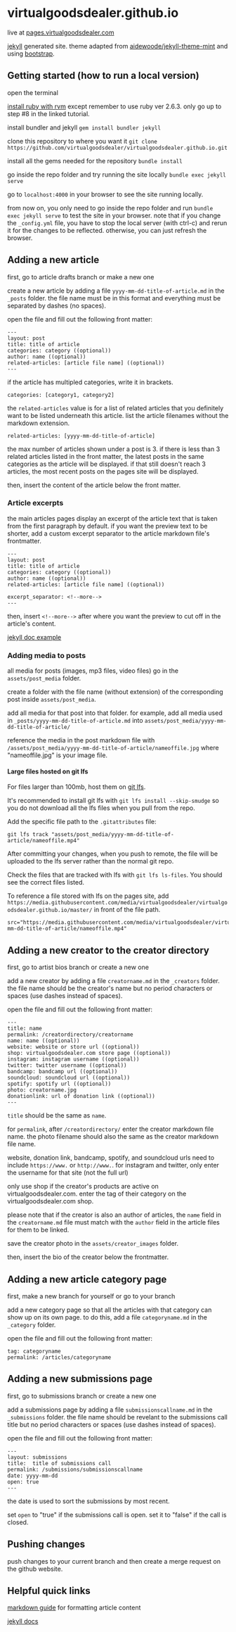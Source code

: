 # virtualgoodsdealer.github.io
live at [pages.virtualgoodsdealer.com](https://pages.virtualgoodsdealer.com/)

[jekyll](https://jekyllrb.com/docs/) generated site. theme adapted from [aidewoode/jekyll-theme-mint](https://github.com/aidewoode/jekyll-theme-mint) and using [bootstrap](https://getbootstrap.com/docs/4.5/getting-started/introduction/).

## Getting started (how to run a local version)
open the terminal

[install ruby with rvm](https://pragmaticstudio.com/blog/2010/9/23/install-rails-ruby-mac)
except remember to use ruby ver 2.6.3. only go up to step #8 in the linked tutorial.

install bundler and jekyll
`gem install bundler jekyll`

clone this repository to where you want it
`git clone https://github.com/virtualgoodsdealer/virtualgoodsdealer.github.io.git`

install all the gems needed for the repository
`bundle install`

go inside the repo folder and try running the site locally
`bundle exec jekyll serve`

go to `localhost:4000` in your browser to see the site running locally. 

from now on, you only need to go inside the repo folder and run `bundle exec jekyll serve` to test the site in your browser. note that if you change the `_config.yml` file, you have to stop the local server (with ctrl-c) and rerun it for the changes to be reflected. otherwise, you can just refresh the browser.

## Adding a new article
first, go to article drafts branch or make a new one

create a new article by adding a file `yyyy-mm-dd-title-of-article.md` in the `_posts` folder. the file name must be in this format and everything must be separated by dashes (no spaces).

open the file and fill out the following front matter:

```
---
layout: post
title: title of article
categories: category ((optional))
author: name ((optional))
related-articles: [article file name] ((optional))
---
```

if the article has multipled categories, write it in brackets.
```
categories: [category1, category2]
```

the `related-articles` value is for a list of related articles that you definitely want to be listed underneath this article. list the article filenames without the markdown extension.
```
related-articles: [yyyy-mm-dd-title-of-article]
```   
the max number of articles shown under a post is 3. if there is less than 3 related articles listed in the front matter, the latest posts in the same categories as the article will be displayed. if that still doesn't reach 3 articles, the most recent posts on the pages site will be displayed.

then, insert the content of the article below the front matter. 

### Article excerpts
the main articles pages display an excerpt of the article text that is taken from the first paragraph by default. if you want the preview text to be shorter, add a custom excerpt separator to the article markdown file's frontmatter.
```
---
layout: post
title: title of article
categories: category ((optional))
author: name ((optional))
related-articles: [article file name] ((optional))

excerpt_separator: <!--more-->
---
```
then, insert `<!--more-->` after where you want the preview to cut off in the article's content.

[jekyll doc example](https://jekyllrb.com/docs/posts/#post-excerpts)

### Adding media to posts
all media for posts (images, mp3 files, video files) go in the `assets/post_media` folder.

create a folder with the file name (without extension) of the corresponding post inside `assets/post_media`.

add all media for that post into that folder. for example, add all media used in `_posts/yyyy-mm-dd-title-of-article.md` into `assets/post_media/yyyy-mm-dd-title-of-article/`

reference the media in the post markdown file with `/assets/post_media/yyyy-mm-dd-title-of-article/nameoffile.jpg` where "nameoffile.jpg" is your image file.

#### Large files hosted on git lfs
For files larger than 100mb, host them on [git lfs](https://docs.github.com/en/github/managing-large-files/configuring-git-large-file-storage).

It's recommended to install git lfs with `git lfs install --skip-smudge` so you do not download all the lfs files when you pull from the repo.

Add the specific file path to the `.gitattributes` file:
```
git lfs track "assets/post_media/yyyy-mm-dd-title-of-article/nameoffile.mp4"
```
After committing your changes, when you push to remote, the file will be uploaded to the lfs server rather than the normal git repo.

Check the files that are tracked with lfs with `git lfs ls-files`. You should see the correct files listed.

To reference a file stored with lfs on the pages site, add `https://media.githubusercontent.com/media/virtualgoodsdealer/virtualgoodsdealer.github.io/master/` in front of the file path.
```
src="https://media.githubusercontent.com/media/virtualgoodsdealer/virtualgoodsdealer.github.io/master/assets/post_media/yyyy-mm-dd-title-of-article/nameoffile.mp4"
```

## Adding a new creator to the creator directory
first, go to artist bios branch or create a new one

add a new creator by adding a file `creatorname.md` in the `_creators` folder. the file name should be the creator's name but no period characters or spaces (use dashes instead of spaces).

open the file and fill out the following front matter:
```
---
title: name
permalink: /creatordirectory/creatorname
name: name ((optional))
website: website or store url ((optional))
shop: virtualgoodsdealer.com store page ((optional))
instagram: instagram username ((optional))
twitter: twitter username ((optional))
bandcamp: bandcamp url ((optional))
soundcloud: soundcloud url ((optional))
spotify: spotify url ((optional))
photo: creatorname.jpg
donationlink: url of donation link ((optional))
---
```

`title` should be the same as `name`.

for `permalink`, after `/creatordirectory/` enter the creator markdown file name.
the photo filename should also the same as the creator markdown file name.

website, donation link, bandcamp, spotify, and soundcloud urls need to include `https://www.` or `http://www.`.
for instagram and twitter, only enter the username for that site (not the full url)

only use shop if the creator's products are active on virtualgoodsdealer.com. enter the tag of their category on the virtualgoodsdealer.com shop.

please note that if the creator is also an author of articles, the `name` field in the `creatorname.md` file must match with the `author` field in the article files for them to be linked.

save the creator photo in the `assets/creator_images` folder.

then, insert the bio of the creator below the frontmatter.

## Adding a new article category page
first, make a new branch for yourself or go to your branch

add a new category page so that all the articles with that category can show up on its own page. to do this, add a file `categoryname.md` in the `_category` folder.

open the file and fill out the following front matter:
```
tag: categoryname
permalink: /articles/categoryname
```

## Adding a new submissions page
first, go to submissions branch or create a new one

add a submissions page by adding a file `submissionscallname.md` in the `_submissions` folder. the file name should be revelant to the submissions call title but no period characters or spaces (use dashes instead of spaces).

open the file and fill out the following front matter:
```
---
layout: submissions
title:  title of submissions call
permalink: /submissions/submissionscallname
date: yyyy-mm-dd
open: true
---
```

the date is used to sort the submissions by most recent.

set `open` to "true" if the submissions call is open. set it to "false" if the call is closed.

## Pushing changes
push changes to your current branch and then create a merge request on the github website.

## Helpful quick links
[markdown guide](https://github.com/adam-p/markdown-here/wiki/Markdown-Cheatsheet) for formatting article content

[jekyll docs](https://jekyllrb.com/docs/)

